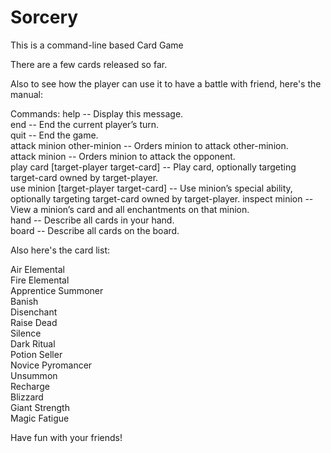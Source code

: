 # Sorcery

This is a command-line based Card Game

There are a few cards released so far. 

Also to see how the player can use it to have a battle with friend, here's the manual:

Commands:
help -- Display this message. <br />
end -- End the current player’s turn.<br />
quit -- End the game.<br />
attack minion other-minion -- Orders minion to attack other-minion.<br />
attack minion -- Orders minion to attack the opponent.<br />
play card [target-player target-card] -- Play card, optionally targeting target-card owned by target-player.<br />
use minion [target-player target-card] -- Use minion’s special ability, optionally targeting target-card owned by target-player. inspect minion -- View a minion’s card and all enchantments on that minion.<br />
hand -- Describe all cards in your hand.<br />
board -- Describe all cards on the board.<br />

Also here's the card list:<br />

Air Elemental<br />
Fire Elemental<br />
Apprentice Summoner<br />
Banish<br />
Disenchant<br />
Raise Dead<br />
Silence<br />
Dark Ritual<br />
Potion Seller<br />
Novice Pyromancer<br />
Unsummon<br />
Recharge<br />
Blizzard<br />
Giant Strength<br />
Magic Fatigue<br />

Have fun with your friends!
<br />
